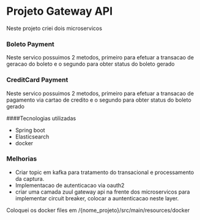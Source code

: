 # Projeto Gateway API
Neste projeto criei dois microservicos 

### Boleto Payment
Neste servico possuimos 2 metodos, primeiro para efetuar a transacao de geracao do boleto
e o segundo para obter status do boleto gerado

### CreditCard Payment
Neste servico possuimos 2 metodos, primeiro para efetuar a transacao de pagamento via cartao de credito
e o segundo para obter status do boleto gerado


####Tecnologias utilizadas
- Spring boot
- Elasticsearch
- docker

### Melhorias
- Criar topic em kafka para tratamento do transacional e processamento da captura.
- Implementacao de autenticacao via oauth2
- criar uma camada zuul gateway api na frente dos microservicos para implementar circuit breaker, colocar a auntenticacao neste layer.



Coloquei os docker files em /{nome_projeto}/src/main/resources/docker


